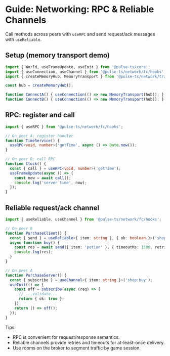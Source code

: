 # Guide: Networking: RPC & Reliable Channels

Call methods across peers with `useRPC` and send request/ack messages with `useReliable`.

## Setup (memory transport demo)

```ts
import { World, useFrameUpdate, useInit } from '@pulse-ts/core';
import { useConnection, useChannel } from '@pulse-ts/network/fc/hooks';
import { createMemoryHub, MemoryTransport } from '@pulse-ts/network/transports/memory';

const hub = createMemoryHub();

function ConnectA() { useConnection(() => new MemoryTransport(hub)); }
function ConnectB() { useConnection(() => new MemoryTransport(hub)); }
```

## RPC: register and call

```ts
import { useRPC } from '@pulse-ts/network/fc/hooks';

// On peer A: register handler
function TimeService() {
  useRPC<void, number>('getTime', async () => Date.now());
}

// On peer B: call RPC
function Clock() {
  const { call } = useRPC<void, number>('getTime');
  useFrameUpdate(async () => {
    const now = await call();
    console.log('server time', now);
  });
}
```

## Reliable request/ack channel

```ts
import { useReliable, useChannel } from '@pulse-ts/network/fc/hooks';

// On peer B
function PurchaseClient() {
  const { send } = useReliable<{ item: string }, { ok: boolean }>('shop:buy');
  async function buy() {
    const res = await send({ item: 'potion' }, { timeoutMs: 1500, retries: 2 });
    console.log(res);
  }
}

// On peer A
function PurchaseServer() {
  const { subscribe } = useChannel<{ item: string }>('shop:buy');
  useInit(() => {
    const off = subscribe(async (req) => {
      // ...validate...
      return { ok: true };
    });
    return () => off();
  });
}
```

Tips:
- RPC is convenient for request/response semantics.
- Reliable channels provide retries and timeouts for at-least-once delivery.
- Use rooms on the broker to segment traffic by game session.
